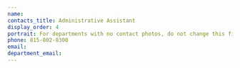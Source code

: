 ```yaml
---
name:
contacts_title: Administrative Assistant
display_order: 4
portrait: For departments with no contact photos, do not change this field.
phone: 815-802-8300
email:
department_email:
---
```

